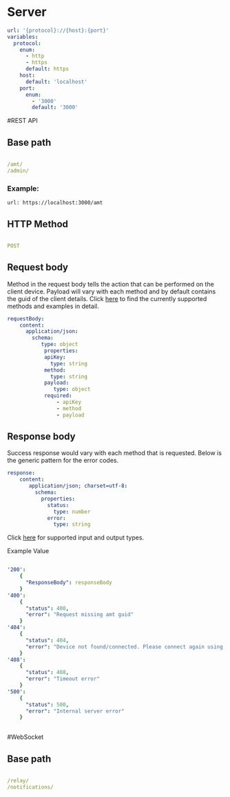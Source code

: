 # Server

``` yaml
url: '{protocol}://{host}:{port}'
variables:
  protocol:
    enum: 
      - http
      - https
      default: https
    host:
      default: 'localhost'
    port:
      enum: 
        - '3000'
        default: '3000'
```

#REST API


## Base path 

``` yaml

/amt/
/admin/

```

### Example:

```
url: https://localhost:3000/amt

```

## HTTP Method

``` yaml

POST

```

## Request body

Method in the request body tells the action that can be performed on the client device. Payload will vary with each method and by default contains the guid of the client details.
Click [here](methods/auditlog.md) to find the currently supported methods and examples in detail.

``` yaml
requestBody:
    content:
      application/json:
        schema:
		   type: object
			properties:
			apiKey:          
			  type: string
			method:          
			  type: string
			payload:
			   type: object
			required:
				- apiKey
				- method
				- payload
```

## Response body

Success response would vary with each method that is requested. Below is the generic pattern for the error codes.

``` yaml
response:
    content:
       application/json; charset=utf-8:
         schema:
           properties:
             status:              
               type: number
             error:
               type: string
```

Click [here](https://open-amt-cloud-toolkit.github.io/MPS/methods/types/) for supported input and output types.

Example Value

``` yaml

'200':
    {
	  "ResponseBody": responseBody
	}
'400':
    {
	  "status": 400,
	  "error": "Request missing amt guid"
	}
'404':
    {
	  "status": 404,
	  "error": "Device not found/connected. Please connect again using CIRA"
	}
'408':
    {
	  "status": 408,
	  "error": "Timeout error"
	}
'500':
    {
	  "status": 500,
	  "error": "Internal server error"
	}
	
```

#WebSocket

## Base path 

``` yaml

/relay/
/notifications/

```

       
